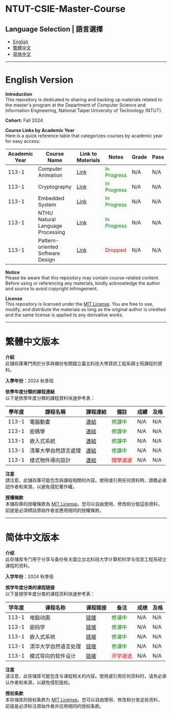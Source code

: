 # NTUT-CSIE-Master-Course

## Language Selection | 語言選擇
- [English](#english-version)
- [繁體中文](#繁體中文版本)
- [简体中文](#简体中文版本)

---

# English Version

**Introduction**  
This repository is dedicated to sharing and backing up materials related to the master's program at the Department of Computer Science and Information Engineering, National Taipei University of Technology (NTUT).

**Cohort:** Fall 2024

**Course Links by Academic Year**  
Here is a quick reference table that categorizes courses by academic year for easy access:

| Academic Year | Course Name                           | Link to Materials                                                                                  | Notes                                          | Grade | Pass |
|---------------|---------------------------------------|----------------------------------------------------------------------------------------------------|------------------------------------------------|-------|------|
| 113-1         | Computer Animation                    | [Link](./113-1/Computer%20Animation/)                                                               | <span style="color:green">In Progress</span>   | N/A   | N/A  |
| 113-1         | Cryptography                          | [Link](./113-1/Cryptography/)                                                                       | <span style="color:green">In Progress</span>   | N/A   | N/A  |
| 113-1         | Embedded System                       | [Link](./113-1/Embedded%20System/)                                                                  | <span style="color:green">In Progress</span>   | N/A   | N/A  |
| 113-1         | NTHU Natural Language Processing      | [Link](./113-1/NTHU%20Natural%20Language%20Processing/)                                              | <span style="color:green">In Progress</span>   | N/A   | N/A  |
| 113-1         | Pattern-oriented Software Design      | [Link](./113-1/Pattern-oriented%20Software%20Design/)                                               | <span style="color:red">Dropped</span>         | N/A   | N/A  |

**Notice**  
Please be aware that this repository may contain course-related content. Before using or referencing any materials, kindly acknowledge the author and source to avoid copyright infringement.

**License**  
This repository is licensed under the [MIT License](LICENSE). You are free to use, modify, and distribute the materials as long as the original author is credited and the same license is applied to any derivative works.

---

# 繁體中文版本

**介紹**  
此儲存庫專門用於分享與備份有關國立臺北科技大學資訊工程系碩士班課程的資料。

**入學年份**：2024 秋季班

**依學年度分類的課程連結**  
以下是依學年度分類的課程資料快速參考表：

| 學年度        | 課程名稱                        | 課程連結                                                                                         | 備註                                | 成績  | 及格 |
|---------------|---------------------------------|--------------------------------------------------------------------------------------------------|-------------------------------------|-------|------|
| 113-1         | 電腦動畫                        | [連結](./113-1/Computer%20Animation/)                                                             | <span style="color:green">修課中</span> | N/A   | N/A  |
| 113-1         | 密碼學                          | [連結](./113-1/Cryptography/)                                                                     | <span style="color:green">修課中</span> | N/A   | N/A  |
| 113-1         | 嵌入式系統                      | [連結](./113-1/Embedded%20System/)                                                                | <span style="color:green">修課中</span> | N/A   | N/A  |
| 113-1         | 清華大學自然語言處理             | [連結](./113-1/NTHU%20Natural%20Language%20Processing/)                                            | <span style="color:green">修課中</span> | N/A   | N/A  |
| 113-1         | 樣式物件導向設計          | [連結](./113-1/Pattern-oriented%20Software%20Design/)                                             | <span style="color:red">開學退選</span> | N/A   | N/A  |

**注意**  
請注意，此儲存庫可能包含與課程相關的內容。使用或引用任何資料時，請務必承認作者和來源，以避免侵犯著作權。

**授權條款**  
本儲存庫的授權條款為 [MIT License](LICENSE)。您可以自由使用、修改和分發這些資料，前提是必須標註原始作者並應用相同的授權條款。

---

# 简体中文版本

**介绍**  
此存储库专门用于分享与备份有关国立台北科技大学计算机科学与信息工程系硕士课程的资料。

**入学年份**：2024 秋季班

**按学年度分类的课程链接**  
以下是按学年度分类的课程资料快速参考表：

| 学年度        | 课程名称                        | 课程链接                                                                                          | 备注                                 | 成绩  | 及格 |
|---------------|---------------------------------|---------------------------------------------------------------------------------------------------|-------------------------------------|-------|------|
| 113-1         | 电脑动画                        | [链接](./113-1/Computer%20Animation/)                                                              | <span style="color:green">修课中</span> | N/A   | N/A  |
| 113-1         | 密码学                          | [链接](./113-1/Cryptography/)                                                                      | <span style="color:green">修课中</span> | N/A   | N/A  |
| 113-1         | 嵌入式系统                      | [链接](./113-1/Embedded%20System/)                                                                 | <span style="color:green">修课中</span> | N/A   | N/A  |
| 113-1         | 清华大学自然语言处理             | [链接](./113-1/NTHU%20Natural%20Language%20Processing/)                                             | <span style="color:green">修课中</span> | N/A   | N/A  |
| 113-1         | 模式导向的软件设计              | [链接](./113-1/Pattern-oriented%20Software%20Design/)                                              | <span style="color:red">开学退选</span> | N/A   | N/A  |

**注意**  
请注意，此存储库可能包含与课程相关的内容。使用或引用任何资料时，请务必承认作者和来源，以避免侵犯版权。

**授权条款**  
本存储库的授权条款为 [MIT License](LICENSE)。您可以自由使用、修改和分发这些资料，前提是必须标注原始作者并应用相同的授权条款。
